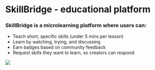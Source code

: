 <h1>SkillBridge - educational platform</h1>
<h3>SkillBridge is a microlearning platform where users can:</h3>
<ul>
  <li>Teach short, specific skills (under 5 mins per lesson)</li>
  <li>Learn by watching, trying, and discussing</li>
  <li>Earn badges based on community feedback</li>
  <li>Request skills they want to learn, so creators can respond</li>
</ul>
<img src="![444116353-70d757e1-fe7c-4501-b662-9f5560e52290](https://github.com/user-attachments/assets/cf4e201a-597d-4abc-904e-5b2b98bfc5e9)
" >
